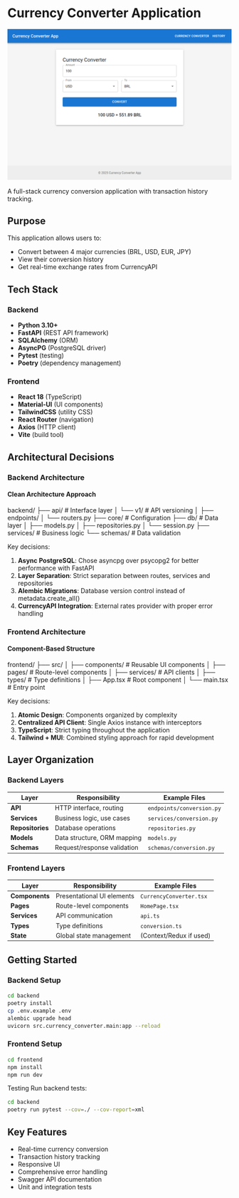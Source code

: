 # Currency Converter Application

![App Screenshot](/screenshot.png)

A full-stack currency conversion application with transaction history tracking.

## Purpose

This application allows users to:
- Convert between 4 major currencies (BRL, USD, EUR, JPY)
- View their conversion history
- Get real-time exchange rates from CurrencyAPI

## Tech Stack

### Backend
- **Python 3.10+**
- **FastAPI** (REST API framework)
- **SQLAlchemy** (ORM)
- **AsyncPG** (PostgreSQL driver)
- **Pytest** (testing)
- **Poetry** (dependency management)

### Frontend
- **React 18** (TypeScript)
- **Material-UI** (UI components)
- **TailwindCSS** (utility CSS)
- **React Router** (navigation)
- **Axios** (HTTP client)
- **Vite** (build tool)

## Architectural Decisions

### Backend Architecture

#### Clean Architecture Approach

backend/
├── api/ # Interface layer
│ └── v1/ # API versioning
│ ├── endpoints/
│ └── routers.py
├── core/ # Configuration
├── db/ # Data layer
│ ├── models.py
│ ├── repositories.py
│ └── session.py
├── services/ # Business logic
└── schemas/ # Data validation


Key decisions:
1. **Async PostgreSQL**: Chose asyncpg over psycopg2 for better performance with FastAPI
2. **Layer Separation**: Strict separation between routes, services and repositories
3. **Alembic Migrations**: Database version control instead of metadata.create_all()
4. **CurrencyAPI Integration**: External rates provider with proper error handling

### Frontend Architecture

#### Component-Based Structure

frontend/
├── src/
│ ├── components/ # Reusable UI components
│ ├── pages/ # Route-level components
│ ├── services/ # API clients
│ ├── types/ # Type definitions
│ ├── App.tsx # Root component
│ └── main.tsx # Entry point


Key decisions:
1. **Atomic Design**: Components organized by complexity
2. **Centralized API Client**: Single Axios instance with interceptors
3. **TypeScript**: Strict typing throughout the application
4. **Tailwind + MUI**: Combined styling approach for rapid development

## Layer Organization

### Backend Layers

| Layer          | Responsibility                          | Example Files              |
|----------------|----------------------------------------|----------------------------|
| **API**        | HTTP interface, routing                | `endpoints/conversion.py`  |
| **Services**   | Business logic, use cases              | `services/conversion.py`   |
| **Repositories** | Database operations                   | `repositories.py`          |
| **Models**     | Data structure, ORM mapping           | `models.py`                |
| **Schemas**    | Request/response validation           | `schemas/conversion.py`    |

### Frontend Layers

| Layer          | Responsibility                          | Example Files              |
|----------------|----------------------------------------|----------------------------|
| **Components** | Presentational UI elements             | `CurrencyConverter.tsx`    |
| **Pages**      | Route-level components                 | `HomePage.tsx`             |
| **Services**   | API communication                      | `api.ts`                   |
| **Types**      | Type definitions                       | `conversion.ts`            |
| **State**      | Global state management                | (Context/Redux if used)    |

## Getting Started

### Backend Setup
```bash
cd backend
poetry install
cp .env.example .env
alembic upgrade head
uvicorn src.currency_converter.main:app --reload
```

### Frontend Setup

```bash
cd frontend
npm install
npm run dev
```
Testing
Run backend tests:

```bash
cd backend
poetry run pytest --cov=./ --cov-report=xml
```

## Key Features

- Real-time currency conversion
- Transaction history tracking
- Responsive UI
- Comprehensive error handling
- Swagger API documentation
- Unit and integration tests
